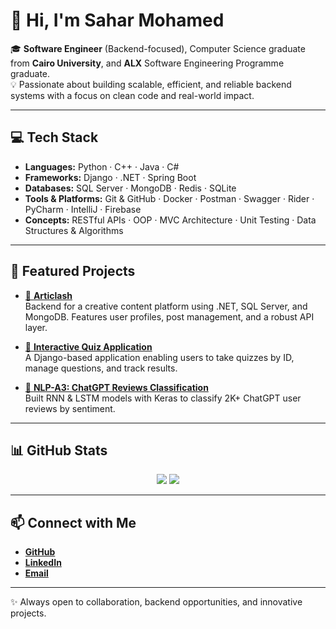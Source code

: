 # 👋 Hi, I'm Sahar Mohamed

🎓 **Software Engineer** (Backend-focused), Computer Science graduate from **Cairo University**, and **ALX** Software Engineering Programme graduate.  
💡 Passionate about building scalable, efficient, and reliable backend systems with a focus on clean code and real-world impact.  

---

## 💻 Tech Stack

- **Languages:** Python · C++ · Java · C#  
- **Frameworks:** Django · .NET · Spring Boot  
- **Databases:** SQL Server · MongoDB · Redis · SQLite  
- **Tools & Platforms:** Git & GitHub · Docker · Postman · Swagger · Rider · PyCharm · IntelliJ · Firebase  
- **Concepts:** RESTful APIs · OOP · MVC Architecture · Unit Testing · Data Structures & Algorithms  

---

## 🚀 Featured Projects

- [📌 **Articlash**](https://github.com/00Eslam00/Articlash)  
  Backend for a creative content platform using .NET, SQL Server, and MongoDB. Features user profiles, post management, and a robust API layer.  

- [📌 **Interactive Quiz Application**](https://github.com/SaharMFR/InteractiveQuizApplication)  
  A Django-based application enabling users to take quizzes by ID, manage questions, and track results.  

- [📌 **NLP-A3: ChatGPT Reviews Classification**](https://github.com/3bde1r7man/NLP_A3)  
  Built RNN & LSTM models with Keras to classify 2K+ ChatGPT user reviews by sentiment.  

---

## 📊 GitHub Stats

<p align="center">
  <img src="https://github-readme-stats.vercel.app/api?username=SaharMFR&show_icons=true&theme=tokyonight" />
  <img src="https://github-readme-stats.vercel.app/api/top-langs/?username=SaharMFR&layout=compact&theme=tokyonight" />
</p>

---

## 📫 Connect with Me

- [**GitHub**](https://github.com/SaharMFR)  
- [**LinkedIn**](https://www.linkedin.com/in/sahar-mohamed-20bb67253)  
- [**Email**](mailto:sahar.mfra@gmail.com)  

---

✨ Always open to collaboration, backend opportunities, and innovative projects.  
